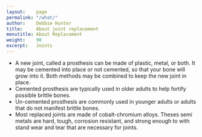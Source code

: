 ```yaml
---
layout:    page
permalink: "/what/"
author:    Debbie Hunter
title:     About joint replacement
menutitle: About Replacement
weight:    90
excerpt:   Joints
---
```


<ul>
<li>A new joint, called a prosthesis can be made of plastic, metal, or both. It may be cemented into place or not cemented, so that your bone will grow into it. Both methods may be combined to keep the new joint in place.</li>
<li>Cemented prosthesis are typically used in older adults to help fortify possible brittle bones. </li>
<li>Un-cemented prosthesis are commonly used in younger adults or adults that do not manifest brittle bones. </li>
<li>Most replaced joints are made of cobalt-chromium alloys. Theses semi metals are hard, tough, corrosion resistant, and strong enough to with stand wear and tear that are necessary for joints.</li>
</ul>